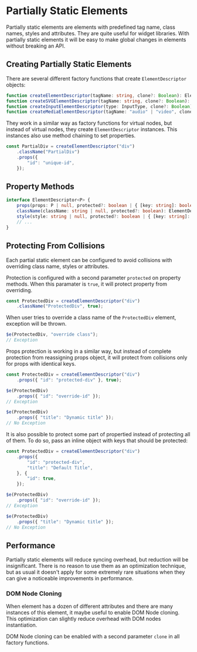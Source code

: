 # Partially Static Elements

Partially static elements are elements with predefined tag name, class names, styles and attributes. They are quite
useful for widget libraries. With partially static elements it will be easy to make global changes in elements without
breaking an API.

## Creating Partially Static Elements

There are several different factory functions that create `ElementDescriptor` objects:

```ts
function createElementDescriptor(tagName: string, clone?: Boolean): ElementDescriptor<HTMLElementProps | null>;
function createSVGElementDescriptor(tagName: string, clone?: Boolean): ElementDescriptor<SVGElementProps | null>;
function createInputElementDescriptor(type: InputType, clone?: Boolean): ElementDescriptor<HTMLInputElementProps | null>;
function createMediaElementDescriptor(tagName: "audio" | "video", clone?: Boolean): ElementDescriptor<HTMLMediaElementProps | null>;
```

They work in a similar way as factory functions for virtual nodes, but instead of virtual nodes, they create
`ElementDescriptor` instances. This instances also use method chaining to set properties.

```ts
const PartialDiv = createElementDescriptor("div")
    .className("PartialDiv")
    .props({
        "id": "unique-id",
    });
```

## Property Methods

```ts
interface ElementDescriptor<P> {
    props(props: P | null, protected?: boolean | { [key: string]: boolean }): ElementDescriptor<P>;
    className(className: string | null, protected?: boolean): ElementDescriptor<P>;
    style(style: string | null, protected?: boolean | { [key: string]: boolean }): ElementDescriptor<P>;
    // ...
}
```

## Protecting From Collisions

Each partial static element can be configured to avoid collisions with overriding class name, styles or attributes.

Protection is configured with a second parameter `protected` on property methods. When this paramater is `true`, it
will protect property from overriding.

```ts
const ProtectedDiv = createElementDescriptor("div")
    .className("ProtectedDiv", true);
```

When user tries to override a class name of the `ProtectedDiv` element, exception will be thrown.

```ts
$e(ProtectedDiv, "override class");
// Exception
```

Props protection is working in a similar way, but instead of complete protection from reassigning props object, it will
protect from collisions only for props with identical keys.

```ts
const ProtectedDiv = createElementDescriptor("div")
    .props({ "id": "protected-div" }, true);

$e(ProtectedDiv)
    .props({ "id": "override-id" });
// Exception

$e(ProtectedDiv)
    .props({ "title": "Dynamic title" });
// No Exception
```

It is also possible to protect some part of propertied instead of protecting all of them. To do so, pass an inline
object with keys that should be protected:

```ts
const ProtectedDiv = createElementDescriptor("div")
    .props({
        "id": "protected-div",
        "title": "Default Title",
    }, {
        "id": true,
    });

$e(ProtectedDiv)
    .props({ "id": "override-id" });
// Exception

$e(ProtectedDiv)
    .props({ "title": "Dynamic title" });
// No Exception
```

## Performance

Partially static elements will reduce syncing overhead, but reduction will be insignificant. There is no reason to use
them as an optimization technique, but as usual it doesn't apply for some extremely rare situations when they can give
a noticeable improvements in performance.

### DOM Node Cloning

When element has a dozen of different attributes and there are many instances of this element, it maybe useful to enable
DOM Node cloning. This optimization can slightly reduce overhead with DOM nodes instantiation.

DOM Node cloning can be enabled with a second parameter `clone` in all factory functions.
